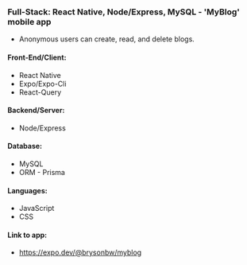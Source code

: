 ### Full-Stack: React Native, Node/Express, MySQL - 'MyBlog' mobile app

- Anonymous users can create, read, and delete blogs.

#### Front-End/Client:

- React Native
- Expo/Expo-Cli
- React-Query

#### Backend/Server:

- Node/Express

#### Database:

- MySQL
- ORM - Prisma

#### Languages:

- JavaScript
- CSS

#### Link to app:

- https://expo.dev/@brysonbw/myblog
